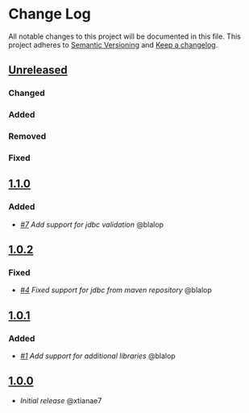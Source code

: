 # Change Log

All notable changes to this project will be documented in this file.
This project adheres to [Semantic Versioning](http://semver.org/) and [Keep a changelog](https://github.com/olivierlacan/keep-a-changelog).

## [Unreleased](https://github.com/idealista/keycloak_role/tree/develop)
### Changed
### Added
### Removed
### Fixed

## [1.1.0](https://github.com/idealista/keycloak_role/tree/1.1.0)
### Added
- *[#7](https://github.com/idealista/keycloak_role/issues/7) Add support for jdbc validation* @blalop

## [1.0.2](https://github.com/idealista/keycloak_role/tree/1.0.2)
### Fixed
- *[#4](https://github.com/idealista/keycloak_role/issues/4) Fixed support for jdbc from maven repository* @blalop


## [1.0.1](https://github.com/idealista/keycloak_role/tree/1.0.1)
### Added
- *[#1](https://github.com/idealista/keycloak_role/issues/1) Add support for additional libraries* @blalop

## [1.0.0](https://github.com/idealista/keycloak_role/tree/1.0.0)
- *Initial release* @xtianae7
